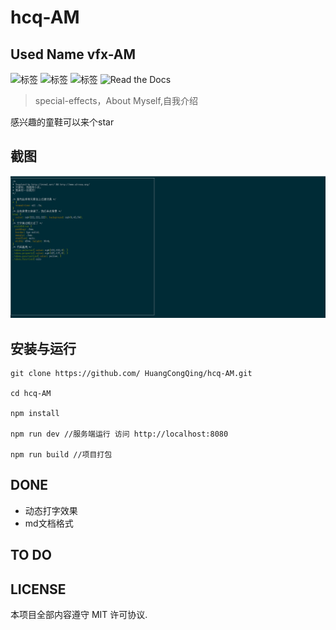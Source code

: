 # hcq-AM
##  Used Name vfx-AM
![标签](https://img.shields.io/teamcity/codebetter/bt428.svg)
![标签](https://img.shields.io/npm/v/@cycle/core.svg)
![标签](https://img.shields.io/npm/dm/localeval.svg)
![Read the Docs](https://img.shields.io/readthedocs/pip.svg)


>special-effects，About Myself,自我介绍

感兴趣的童鞋可以来个star

## 截图

![动态图](./resume.gif)

## 安装与运行
```
git clone https://github.com/ HuangCongQing/hcq-AM.git

cd hcq-AM

npm install

npm run dev //服务端运行 访问 http://localhost:8080

npm run build //项目打包 

```



## DONE

* 动态打字效果
* md文档格式



## TO DO




## LICENSE

本项目全部内容遵守 MIT 许可协议.